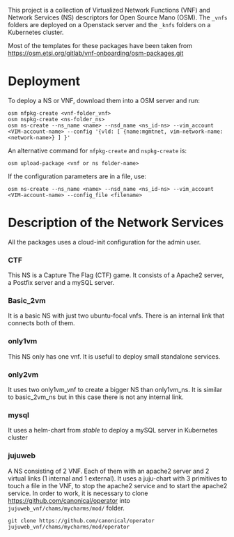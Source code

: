 

This project is a collection of Virtualized Network Functions (VNF) and Network Services (NS) descriptors for Open Source Mano (OSM).
The `_vnfs` folders are deployed on a Openstack server and the `_knfs` folders on a Kubernetes cluster.

Most of the templates for these packages have been taken from https://osm.etsi.org/gitlab/vnf-onboarding/osm-packages.git

# Deployment

To deploy a NS or VNF, download them into a OSM server and run:
```
osm nfpkg-create <vnf-folder_vnf>
osm nspkg-create <ns-folder_ns>
osm ns-create --ns_name <name> --nsd_name <ns_id-ns> --vim_account <VIM-account-name> --config '{vld: [ {name:mgmtnet, vim-network-name: <network-name>} ] }'
```
An alternative command for `nfpkg-create` and `nspkg-create` is:

```
osm upload-package <vnf or ns folder-name>
```

If the configuration parameters are in a file, use:
```
osm ns-create --ns_name <name> --nsd_name <ns_id-ns> --vim_account <VIM-account-name> --config_file <filename>
```
# Description of the Network Services
All the packages uses a cloud-init configuration for the admin user.

### CTF
This NS is a Capture The Flag (CTF) game. It consists of a Apache2 server, a Postfix server and a mySQL server.

### Basic_2vm
It is a basic NS with just two ubuntu-focal vnfs. There is an internal link that connects both of them.

### only1vm
This NS only has one vnf. It is usefull to deploy small standalone services.

### only2vm
It uses two only1vm_vnf to create a bigger NS than only1vm_ns. It is similar to basic_2vm_ns but in this case there is not any internal link.

### mysql
It uses a helm-chart from *stable* to deploy a mySQL server in Kubernetes cluster

### jujuweb
A NS consisting of 2 VNF. Each of them with an apache2 server and 2 virtual links (1 internal and 1 external). It uses a juju-chart with 3 primitives to touch a file in the VNF, to stop the apache2 service and to start the apache2 service.
In order to work, it is necessary to clone https://github.com/canonical/operator into `jujuweb_vnf/chams/mycharms/mod/` folder.

```
git clone https://github.com/canonical/operator jujuweb_vnf/chams/mycharms/mod/operator
```

